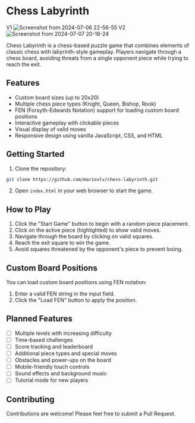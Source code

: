 # Chess Labyrinth

V1
![Screenshot from 2024-07-06 22-56-55](https://github.com/Mariovlv/chess-labyrinth/assets/68300360/61dc16fa-80a9-4e76-abba-40f163eddefb)
V2
![Screenshot from 2024-07-07 20-18-24](https://github.com/Mariovlv/chess-labyrinth/assets/68300360/4159cfe2-7ba4-462c-867e-8e104c04a1a1)


Chess Labyrinth is a chess-based puzzle game that combines elements of classic chess with labyrinth-style gameplay. Players navigate through a chess board, avoiding threats from a single opponent piece while trying to reach the exit.

## Features

- Custom board sizes (up to 20x20)
- Multiple chess piece types (Knight, Queen, Bishop, Rook)
- FEN (Forsyth–Edwards Notation) support for loading custom board positions
- Interactive gameplay with clickable pieces
- Visual display of valid moves
- Responsive design using vanilla JavaScript, CSS, and HTML

## Getting Started

1. Clone the repository:

```bash
git clone https://github.com/mariovlv/chess-labyrinth.git
```

2. Open `index.html` in your web browser to start the game.

## How to Play

1. Click the "Start Game" button to begin with a random piece placement.
2. Click on the active piece (highlighted) to show valid moves.
3. Navigate through the board by clicking on valid squares.
4. Reach the exit square to win the game.
5. Avoid squares threatened by the opponent's piece to prevent losing.

## Custom Board Positions

You can load custom board positions using FEN notation:

1. Enter a valid FEN string in the input field.
2. Click the "Load FEN" button to apply the position.

## Planned Features

- [ ] Multiple levels with increasing difficulty
- [ ] Time-based challenges
- [ ] Score tracking and leaderboard
- [ ] Additional piece types and special moves
- [ ] Obstacles and power-ups on the board
- [ ] Mobile-friendly touch controls
- [ ] Sound effects and background music
- [ ] Tutorial mode for new players

## Contributing

Contributions are welcome! Please feel free to submit a Pull Request.
